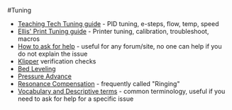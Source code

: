 #Tuning
- [Teaching Tech Tuning guide](https://teachingtechyt.github.io/calibration.html) - PID tuning, e-steps, flow, temp, speed
- [Ellis' Print Tuning guide](https://ellis3dp.com/Print-Tuning-Guide/) - Printer tuning, calibration, troubleshoot, macros
- [How to ask for help](https://www.reddit.com/media?url=https%3A%2F%2Fi.redd.it%2Fz8rtq0q252541.jpg) - useful for any forum/site, no one can help if you do not explain the issue
- [Klipper](https://www.klipper3d.org/Config_checks.html) verification checks
- [Bed Leveling](https://www.klipper3d.org/Bed_Level.html)
- [Pressure Advance](https://www.klipper3d.org/Pressure_Advance.html)
- [Resonance Compensation](https://www.klipper3d.org/Resonance_Compensation.html) - frequently called "Ringing"
- [Vocabulary and Descriptive terms](https://all3dp.com/2/3d-printing-terminology-3d-printing-terms/) - common terminology, useful if you need to ask for help for a specific issue
